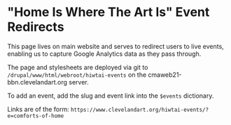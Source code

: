 # "Home Is Where The Art Is" Event Redirects

This page lives on main website and serves to redirect users to live events, enabling us to capture Google Analytics data as they pass through.

The page and stylesheets are deployed via git to `/drupal/www/html/webroot/hiwtai-events` on the cmaweb21-bbn.clevelandart.org server.

To add an event, add the slug and event link into the `$events` dictionary.

Links are of the form:
`https://www.clevelandart.org/hiwtai-events/?e=comforts-of-home`
